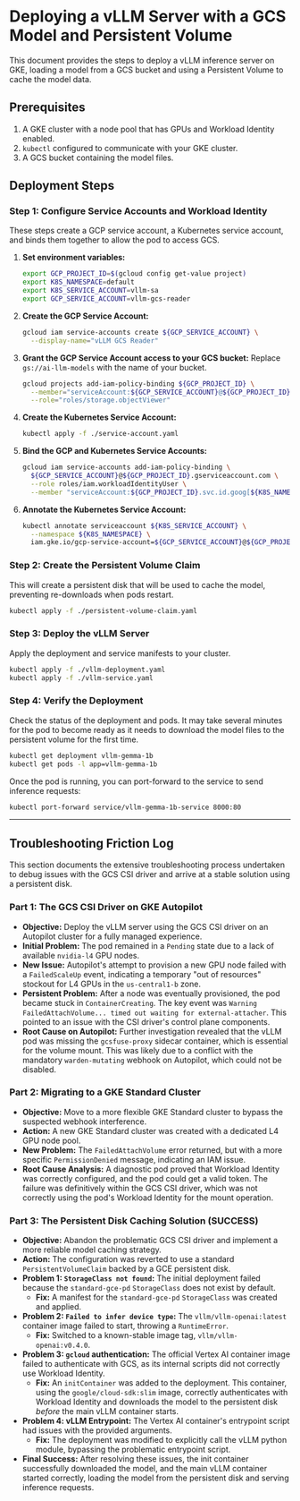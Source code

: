 # Deploying a vLLM Server with a GCS Model and Persistent Volume

This document provides the steps to deploy a vLLM inference server on GKE, loading a model from a GCS bucket and using a Persistent Volume to cache the model data.

## Prerequisites

1.  A GKE cluster with a node pool that has GPUs and Workload Identity enabled.
2.  `kubectl` configured to communicate with your GKE cluster.
3.  A GCS bucket containing the model files.

## Deployment Steps

### Step 1: Configure Service Accounts and Workload Identity

These steps create a GCP service account, a Kubernetes service account, and binds them together to allow the pod to access GCS.

1.  **Set environment variables:**

    ```bash
    export GCP_PROJECT_ID=$(gcloud config get-value project)
    export K8S_NAMESPACE=default
    export K8S_SERVICE_ACCOUNT=vllm-sa
    export GCP_SERVICE_ACCOUNT=vllm-gcs-reader
    ```

2.  **Create the GCP Service Account:**

    ```bash
    gcloud iam service-accounts create ${GCP_SERVICE_ACCOUNT} \
      --display-name="vLLM GCS Reader"
    ```

3.  **Grant the GCP Service Account access to your GCS bucket:**
    Replace `gs://ai-llm-models` with the name of your bucket.

    ```bash
    gcloud projects add-iam-policy-binding ${GCP_PROJECT_ID} \
      --member="serviceAccount:${GCP_SERVICE_ACCOUNT}@${GCP_PROJECT_ID}.iam.gserviceaccount.com" \
      --role="roles/storage.objectViewer"
    ```

4.  **Create the Kubernetes Service Account:**

    ```bash
    kubectl apply -f ./service-account.yaml
    ```

5.  **Bind the GCP and Kubernetes Service Accounts:**

    ```bash
    gcloud iam service-accounts add-iam-policy-binding \
      ${GCP_SERVICE_ACCOUNT}@${GCP_PROJECT_ID}.gserviceaccount.com \
      --role roles/iam.workloadIdentityUser \
      --member "serviceAccount:${GCP_PROJECT_ID}.svc.id.goog[${K8S_NAMESPACE}/${K8S_SERVICE_ACCOUNT}]"
    ```

6.  **Annotate the Kubernetes Service Account:**

    ```bash
    kubectl annotate serviceaccount ${K8S_SERVICE_ACCOUNT} \
      --namespace ${K8S_NAMESPACE} \
      iam.gke.io/gcp-service-account=${GCP_SERVICE_ACCOUNT}@${GCP_PROJECT_ID}.iam.gserviceaccount.com
    ```

### Step 2: Create the Persistent Volume Claim

This will create a persistent disk that will be used to cache the model, preventing re-downloads when pods restart.

```bash
kubectl apply -f ./persistent-volume-claim.yaml
```

### Step 3: Deploy the vLLM Server

Apply the deployment and service manifests to your cluster.

```bash
kubectl apply -f ./vllm-deployment.yaml
kubectl apply -f ./vllm-service.yaml
```

### Step 4: Verify the Deployment

Check the status of the deployment and pods. It may take several minutes for the pod to become ready as it needs to download the model files to the persistent volume for the first time.

```bash
kubectl get deployment vllm-gemma-1b
kubectl get pods -l app=vllm-gemma-1b
```

Once the pod is running, you can port-forward to the service to send inference requests:

```bash
kubectl port-forward service/vllm-gemma-1b-service 8000:80
```

---

## Troubleshooting Friction Log

This section documents the extensive troubleshooting process undertaken to debug issues with the GCS CSI driver and arrive at a stable solution using a persistent disk.

### Part 1: The GCS CSI Driver on GKE Autopilot

*   **Objective:** Deploy the vLLM server using the GCS CSI driver on an Autopilot cluster for a fully managed experience.
*   **Initial Problem:** The pod remained in a `Pending` state due to a lack of available `nvidia-l4` GPU nodes.
*   **New Issue:** Autopilot's attempt to provision a new GPU node failed with a `FailedScaleUp` event, indicating a temporary "out of resources" stockout for L4 GPUs in the `us-central1-b` zone.
*   **Persistent Problem:** After a node was eventually provisioned, the pod became stuck in `ContainerCreating`. The key event was `Warning FailedAttachVolume... timed out waiting for external-attacher`. This pointed to an issue with the CSI driver's control plane components.
*   **Root Cause on Autopilot:** Further investigation revealed that the vLLM pod was missing the `gcsfuse-proxy` sidecar container, which is essential for the volume mount. This was likely due to a conflict with the mandatory `warden-mutating` webhook on Autopilot, which could not be disabled.

### Part 2: Migrating to a GKE Standard Cluster

*   **Objective:** Move to a more flexible GKE Standard cluster to bypass the suspected webhook interference.
*   **Action:** A new GKE Standard cluster was created with a dedicated L4 GPU node pool.
*   **New Problem:** The `FailedAttachVolume` error returned, but with a more specific `PermissionDenied` message, indicating an IAM issue.
*   **Root Cause Analysis:** A diagnostic pod proved that Workload Identity was correctly configured, and the pod could get a valid token. The failure was definitively within the GCS CSI driver, which was not correctly using the pod's Workload Identity for the mount operation.

### Part 3: The Persistent Disk Caching Solution (SUCCESS)

*   **Objective:** Abandon the problematic GCS CSI driver and implement a more reliable model caching strategy.
*   **Action:** The configuration was reverted to use a standard `PersistentVolumeClaim` backed by a GCE persistent disk.
*   **Problem 1: `StorageClass not found`:** The initial deployment failed because the `standard-gce-pd` `StorageClass` does not exist by default.
    *   **Fix:** A manifest for the `standard-gce-pd` `StorageClass` was created and applied.
*   **Problem 2: `Failed to infer device type`:** The `vllm/vllm-openai:latest` container image failed to start, throwing a `RuntimeError`.
    *   **Fix:** Switched to a known-stable image tag, `vllm/vllm-openai:v0.4.0`.
*   **Problem 3: `gcloud` authentication:** The official Vertex AI container image failed to authenticate with GCS, as its internal scripts did not correctly use Workload Identity.
    *   **Fix:** An `initContainer` was added to the deployment. This container, using the `google/cloud-sdk:slim` image, correctly authenticates with Workload Identity and downloads the model to the persistent disk *before* the main vLLM container starts.
*   **Problem 4: vLLM Entrypoint:** The Vertex AI container's entrypoint script had issues with the provided arguments.
    *   **Fix:** The deployment was modified to explicitly call the vLLM python module, bypassing the problematic entrypoint script.
*   **Final Success:** After resolving these issues, the init container successfully downloaded the model, and the main vLLM container started correctly, loading the model from the persistent disk and serving inference requests.